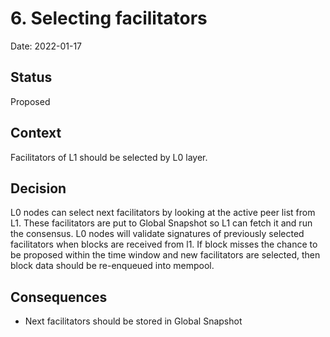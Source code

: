 # 6. Selecting facilitators

Date: 2022-01-17

## Status

Proposed

## Context

Facilitators of L1 should be selected by L0 layer.

## Decision

L0 nodes can select next facilitators by looking at the active peer list from L1.
These facilitators are put to Global Snapshot so L1 can fetch it and run the consensus.
L0 nodes will validate signatures of previously selected facilitators when blocks are received from l1.
If block misses the chance to be proposed within the time window and new facilitators are selected, then block data
should be re-enqueued into mempool.

## Consequences

- Next facilitators should be stored in Global Snapshot
